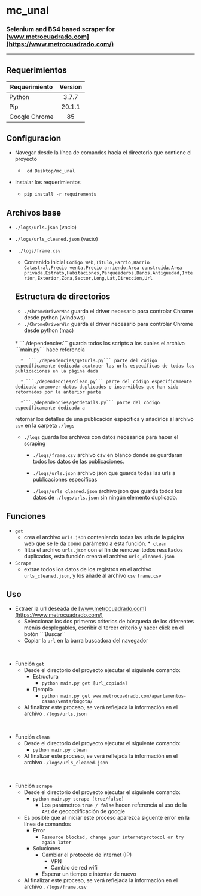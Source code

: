 # mc_unal
### Selenium and BS4 based scraper for [www.metrocuadrado.com](https://www.metrocuadrado.com/)
---

## Requerimientos

| Requerimiento  | Version |
| -------------  |:-------------:|
| Python             | 3.7.7     |
| Pip                | 20.1.1    |
| Google Chrome      | 85        |

## Configuracion

* Navegar desde la línea de comandos hacia el directorio que contiene el proyecto
    * ``` cd Desktop/mc_unal```

* Instalar los requerimientos
    * ```pip install -r requirements```

## Archivos base
* ``` ./logs/urls.json ``` (vacio)
* ``` ./logs/urls_cleaned.json ``` (vacio)
* ```  ./logs/frame.csv ```

    * Contenido inicial ```Codigo Web,Titulo,Barrio,Barrio Catastral,Precio venta,Precio arriendo,Area construida,Area privada,Estrato,Habitaciones,Parqueaderos,Banos,Antiguedad,Interior,Exterior,Zona,Sector,Long,Lat,Direccion,Url ```

    ## Estructura de directorios
    *  ```./ChromeDriverMac``` guarda el driver necesario para controlar Chrome desde python (windows)
    *  ```./ChromeDriverWin``` guarda el driver necesario para controlar Chrome desde python (mac)
     <br>
    * ```./dependencies``` guarda todos los scripts a los cuales el archivo ```main.py``` hace referencia

        *  ```./dependencies/geturls.py``` parte del código específicamente dedicada aextraer las urls específicas de todas las publicaciones en la página dada

        * ```./dependencies/clean.py``` parte del código específicamente dedicada aremover datos duplicados e inservibles que han sido retornados por la anterior parte

        *```./dependencies/getdetails.py``` parte del código específicamente dedicada a
    retornar los detalles de una publicación específica y añadirlos al archivo ```csv```
    en la carpeta ```./logs```
     <br>
    *  ```./logs``` guarda los archivos con datos necesarios para hacer el scraping
        *  ```./logs/frame.csv``` archivo csv en blanco donde se guardaran todos los datos
    de las publicaciones.
        *  ```./logs/urls.json``` archivo json que guarda todas las urls a publicaciones
    específicas

        *   ```./logs/urls_cleaned.json``` archivo json que guarda todos los datos de
    ```./logs/urls.json``` sin ningún elemento duplicado.

## Funciones
* ```get```
    * crea el archivo ```urls.json``` conteniendo todas las urls de la página web que se
le da como parámetro a esta función.
*``` clean```
    *  filtra el archivo ```urls.json``` con el fin de remover todos resultados duplicados,
esta función creará el archivo ```urls_cleaned.json```
* ```Scrape```
    * extrae todos los datos de los registros en el archivo ```urls_cleaned.json```, y los
añade al archivo ```csv``` ```frame.csv```

## Uso
* Extraer la url deseada de [www.metrocuadrado.com](https://www.metrocuadrado.com/)
    * Seleccionar los dos primeros criterios de búsqueda de los diferentes menús
desplegables, escribir el tercer criterio y hacer click en el botón ```Buscar``
    * Copiar la ```url``` en la barra buscadora del navegador

<br>


* Función ```get```
    * Desde el directorio del proyecto ejecutar el siguiente comando:
        * Estructura
            *  ```python main.py get [url_copiada]```
        * Ejemplo
            *  ```python main.py get www.metrocuadrado.com/apartamentos-casas/venta/bogota/```
    * Al finalizar este proceso, se verá reflejada la información en el archivo
```./logs/urls.json```  

<br>

* Función ```clean```
    *  Desde el directorio del proyecto ejecutar el siguiente comando:  
        * ```python main.py clean```
    * Al finalizar este proceso, se verá reflejada la información en el archivo
```./logs/urls_cleaned.json```

<br>


* Función ```scrape```
    * Desde el directorio del proyecto ejecutar el siguiente comando:
        *  ```python main.py scrape [true/false]```
            * Los parámetros ```true / false``` hacen referencia al uso de la ```API``` de geocodificación de google
    * Es posible que al iniciar este proceso aparezca siguente error en la
línea de comandos
        * Error
            * ```Resource blocked, change your internetprotocol or try again later```
        * Soluciones
            * Cambiar el protocolo de internet (IP)
                * VPN
                * Cambio de red wifi
            * Esperar un tiempo e intentar de nuevo
    * Al finalizar este proceso, se verá reflejada la información en el archivo
```./logs/frame.csv```
